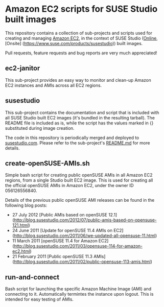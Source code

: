 Amazon EC2 scripts for SUSE Studio built images
================================================

This repository contains a collection of sub-projects and scripts used for
creating and managing [Amazon EC2](http://aws.amazon.com/ec2/), in the context
of SUSE Studio ([Online](http://susestudio.com), [Onsite]
(https://www.suse.com/products/susestudio)) built images.

Pull requests, feature requests and bug reports are very much appreciated!


ec2-janitor
-----------
This sub-project provides an easy way to monitor and clean-up Amazon EC2
instances and AMIs across all EC2 regions.


susestudio
-----------
This sub-project contains the documentation and script that is included with
all SUSE Studio built EC2 images (it's bundled in the resulting tarball). The
README file is included as is, while the script has the values marked in {}
substituted during image creation.

The code in this repository is periodically merged and deployed to
[susestudio.com](http://susestudio.com). Please refer to the sub-project's
[README.md](https://github.com/susestudio/susestudio-ec2/blob/master/susestudio/README.md)
for more details.


create-openSUSE-AMIs.sh
------------------------
Simple bash script for creating public openSUSE AMIs in all Amazon EC2 regions,
from a single Studio built EC2 image. This is used for creating all the
official openSUSE AMIs in Amazon EC2, under the owner ID 056126556840.

Details of the previous public openSUSE AMI releases can be found in the
following blog posts:

  * 27 July 2012 [Public AMIs based on openSUSE 12.1]
    (http://blog.susestudio.com/2012/07/public-amis-based-on-opensuse-121.html)
  * 24 June 2011 [Update for openSUSE 11.4 AMIs on EC2]
    (http://blog.susestudio.com/2011/06/we-updated-all-opensuse-11.html)
  * 11 March 2011 [openSUSE 11.4 for Amazon EC2]
    (http://blog.susestudio.com/2011/03/opensuse-114-for-amazon-ec2.html)
  * 21 February 2011 [Public openSUSE 11.3 AMIs]
    (http://blog.susestudio.com/2011/02/public-opensuse-113-amis.html)


run-and-connect
----------------
Bash script for launching the specific Amazon Machine Image (AMI) and
connecting to it. Automatically termintes the instance upon logout. This is
intended for easy testing of AMIs.
